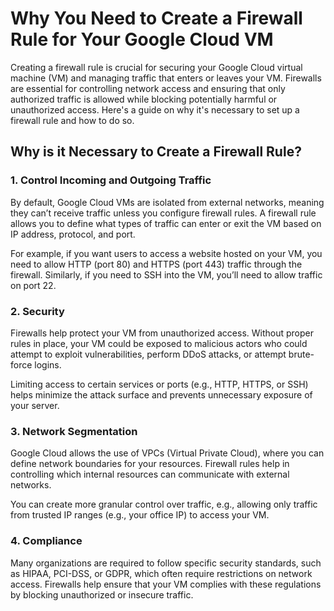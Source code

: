 # Why You Need to Create a Firewall Rule for Your Google Cloud VM

Creating a firewall rule is crucial for securing your Google Cloud virtual machine (VM) and managing traffic that enters or leaves your VM. Firewalls are essential for controlling network access and ensuring that only authorized traffic is allowed while blocking potentially harmful or unauthorized access. Here's a guide on why it's necessary to set up a firewall rule and how to do so.

## Why is it Necessary to Create a Firewall Rule?

### 1. Control Incoming and Outgoing Traffic

By default, Google Cloud VMs are isolated from external networks, meaning they can’t receive traffic unless you configure firewall rules. A firewall rule allows you to define what types of traffic can enter or exit the VM based on IP address, protocol, and port.

For example, if you want users to access a website hosted on your VM, you need to allow HTTP (port 80) and HTTPS (port 443) traffic through the firewall. Similarly, if you need to SSH into the VM, you’ll need to allow traffic on port 22.

### 2. Security

Firewalls help protect your VM from unauthorized access. Without proper rules in place, your VM could be exposed to malicious actors who could attempt to exploit vulnerabilities, perform DDoS attacks, or attempt brute-force logins.

Limiting access to certain services or ports (e.g., HTTP, HTTPS, or SSH) helps minimize the attack surface and prevents unnecessary exposure of your server.

### 3. Network Segmentation

Google Cloud allows the use of VPCs (Virtual Private Cloud), where you can define network boundaries for your resources. Firewall rules help in controlling which internal resources can communicate with external networks.

You can create more granular control over traffic, e.g., allowing only traffic from trusted IP ranges (e.g., your office IP) to access your VM.

### 4. Compliance

Many organizations are required to follow specific security standards, such as HIPAA, PCI-DSS, or GDPR, which often require restrictions on network access. Firewalls help ensure that your VM complies with these regulations by blocking unauthorized or insecure traffic.
